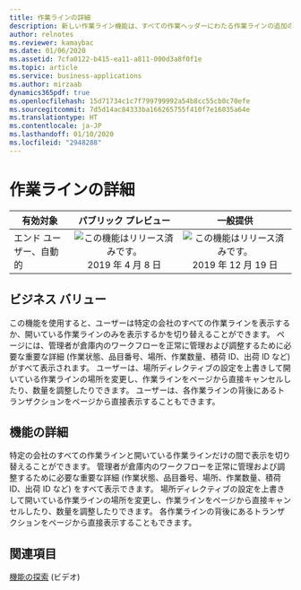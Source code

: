 ```yaml
---
title: 作業ラインの詳細
description: 新しい作業ライン機能は、すべての作業ヘッダーにわたる作業ラインの追加の概要を提供します。
author: relnotes
ms.reviewer: kamaybac
ms.date: 01/06/2020
ms.assetid: 7cfa0122-b415-ea11-a811-000d3a8f0f1e
ms.topic: article
ms.service: business-applications
ms.author: mirzaab
dynamics365pdf: true
ms.openlocfilehash: 15d71734c1c7f799799992a54b8cc55cb0c70efe
ms.sourcegitcommit: 7d5d14ac84333ba166265755f410f7e16035a64e
ms.translationtype: HT
ms.contentlocale: ja-JP
ms.lasthandoff: 01/10/2020
ms.locfileid: "2948288"
---
```

# <a name="work-line-details"></a>作業ラインの詳細


| 有効対象    |  パブリック プレビュー | 一般提供 | 
| ---------- | :----------: |:----------: |
|エンド ユーザー、自動的|![この機能はリリース済みです。](/dynamics365-release-plan/media/green-checkmark.png "この機能はリリース済みです。") 2019 年 4 月 8 日| ![この機能はリリース済みです。](/dynamics365-release-plan/media/green-checkmark.png "この機能はリリース済みです。") 2019 年 12 月 19 日|


## <a name="business-value"></a>ビジネス バリュー
<!-- bv start -->
この機能を使用すると、ユーザーは特定の会社のすべての作業ラインを表示するか、開いている作業ラインのみを表示するかを切り替えることができます。 ページには、管理者が倉庫内のワークフローを正常に管理および調整するために必要な重要な詳細 (作業状態、品目番号、場所、作業数量、積荷 ID、出荷 ID など) がすべて表示されます。 ユーザーは、場所ディレクティブの設定を上書きして開いている作業ラインの場所を変更し、作業ラインをページから直接キャンセルしたり、数量を調整したりできます。 ユーザーは、各作業ラインの背後にあるトランザクションをページから直接表示することもできます。
<!-- bv end -->



## <a name="feature-details"></a>機能の詳細
<!--feature detail start -->
特定の会社のすべての作業ラインと開いている作業ラインだけの間で表示を切り替えることができます。 管理者が倉庫内のワークフローを正常に管理および調整するために必要な重要な詳細 (作業状態、品目番号、場所、作業数量、積荷 ID、出荷 ID など) をすべて表示できます。 場所ディレクティブの設定を上書きして開いている作業ラインの場所を変更し、作業ラインをページから直接キャンセルしたり、数量を調整したりできます。 各作業ラインの背後にあるトランザクションをページから直接表示することもできます。
<!--feature detail end -->










## <a name="see-also"></a>関連項目
[機能の探索](https://www.microsoft.com/videoplayer/embed/RE4fcYN) (ビデオ)

